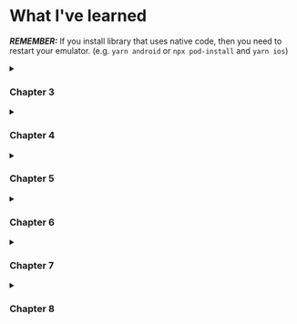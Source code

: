 # What I've learned

***REMEMBER:*** If you install library that uses native code, then you need to restart your emulator. (e.g. `yarn android` or `npx pod-install` and `yarn ios`)

<details>
  <summary><h3>Chapter 3</h3></summary>

  - How to handle StatusBar in both ios and android
  - How to import images
  - Image's sizes depend on device's ppi
  - How to style image's sizes
  - KeyboardAvoidingView
  - Touchable Components
  - OS detect
</details>

<details>
  <summary><h3>Chapter 4</h3></summary>

  - FlatList
  - Useful library for font and svg -> `react-native-vector-icons`
  - AsyncStorage is key-value paired storage that can be used in react-native
    - It is similar to localStorage on browser but it's an async. It returns a Promise.
    - If AsyncStorage handles large data, it decreases the performance.
</details>

<details>
  <summary><h3>Chapter 5</h3></summary>

  - How to stack Screen(page) like web history using library
  - How to naviagate between screens
  - component that being used as a screen can receive objects such as `navigation` and `route`
  - `navigation.navigate` and `navigation.push`
    - They both can pass route parameter.
    - The difference between two is `navigate` doesn't stack the screen when screen is same and only parameter changes. `push` always stack the screen.
    - `push` is available only in native stack navigator.
  - How to customize screen header
    - Change title
    - Style header
  - #### Drawer Navigator
    - Drawer Navigator library -> `@react-navigation/drawer`
    - Better performance animation effect library than react-native built-in -> `react-native-reanimated`
    - To recognize user's gesture in drawer navigator library -> `react-native-gesture-handler`
    - `navigation.push` and `navigation.pop` doesn't work with drawer navigator
  
  - #### Bottom Tab Navigator
    - Bottom Tab navigator library -> `react-navigation/bottom-tabs`
    - Set ups for using Icons
      - ***IOS***: configure `ios/{projectName}/Info.plist`
      - ***Android***: configure `android/app/build.gradle`
    - If you use Native Stack and Bottom tab navigator at same time, make sure to put `options={{headerShown: false}}` in Native Stack Screen

  - #### Material Top Tab Navigator
    - Top tab navigator library -> `react-navigation/material-top-tabs`
      - Library for tab implementation in react native -> `react-native-tab-view`
      - `react-native-pager-view`
    - if you use top tab navigator, no need to put `options={{headerShown: false}}` in Native Stack Screen since it doesn't show another header.
  
  - #### Material Bottom Tab Navigator
    - `react-navigation/materials-bottom-tabs`
    - the key difference between material tob tab navigator and bottom is bottom tab navigator can change the background color of whole tab depends on which tab is activated
    - how to sync bottom tab's name with header title name

  - useNavigation, useRoute hooks to use navigation and route objects globally without passing props
  - Even if navigates to other screen, the next screen just stacks up on first screen and the first one doesn't get unmounted (so cannot use useEffect for mount/unmount). In this case, use `useFocusEffect` and make sure use it with `useCallback`.
</details>
  
<details>
  <summary><h3>Chapter 6</h3></summary>

  - how to plan out screen structure (for small app)
  - uuid library uses Node.js' crypo function which is not included in react-native, so need to install `react-native-get-random-values` library to make uuid work.
  - Useful library for date -> `date-fns`
  - How to use Animation
    - `useNativeDriver` is one of options that can passeed in `Animated.timing` 's second argument.
      - if it's set to true, then the process of animation is handled on native level, not in javascript engine
      - It has to be set false, if the animation affects the layout such as left, width, paddingLeft, marginLeft, etc.
    - use transfrom instead of left or top for better performance
    - use `animation.interpolate()` for appling multipe styles at once using inputRange and outputRange
  - FlatList has `onEndReached` and `onEndReachedThreshold`, and those are for implementing infinite scroll
  - For bouncing animation, use `Animated.spring()`
    - There is several options: tension, friction, speed, bounciness, etc.
    - tension and friction must be used together and speed and bounciness must be used together but cannot combine interchangeably
</details>

<details>
  <summary><h3>Chapter 7</h3></summary>

  - `headerTitle` which is one of options in options props in `Tab.Screen` can take not only string but also jsx.
  - There is two ways to get screen size in dp
    - import `Dimensions` from react-native
      - `Dimensions.get()` can take either 'window' or 'screen'. 'window' gets the size of app's available area. 'screen' gets the size of full screen. In IOS, there's no difference using both, but in Android, 'window' gets the size of area that excludes top status bar and soft menu bar at the bottom.
      - `Dimensions` can work outside of the component so you can use it in StyleSheet.
      - For device rotation or foldable devices, you might need to use addEventListener(listen on change event) and removeEventListener for size changing
    - Or use `useWindowDimensions` hook.
      - no need to handle size changing like `Dimensions`
      - If you need to get the full size of the screen, you have to use `Dimensions.get('screen')`
  - For Calender, you can use library called `react-native-calendars`
  - use `ListHeaderComponent` props in `FlatList` to show the specific component on top of FlatList
  - For date picker, use library -> `react-native-modal-datetime-picker` and `@react-native-community/datetimepicker`
    - `@react-native-community/datetimepicker` gives you date/time picker  that is specialized to each IOS and Android platform.
    - `react-native-modal-datetime-picker` lets you use date/time picker modal component in a convenient way.
</details>

<details>
  <summary><h3>Chapter 8</h3></summary>
  
  - how to setup firebase for both ios and android
  - Useful library for firebase in react-native -> `@react-native-firebase` and add `/app`, `/firestore`, `/storage`, or what firebase service you wanna use at the end of `@react-native-firebase` but `app` is essential
  - Follow steps that are provided by firebase web page for Android, and for IOS, after you download `GoogleService-Info.plist` and put it into ios folder, follow steps in react native firebase official documentation.
  ---
  - ***Useful Info for Form, TextInput***
    - To hide password in `TextInput`, set `secureTextEntry` props to be true.
    - Better UX for email input, use ```autoCapitalize="none" autoCorrect={false} autoCompleteType="email" keyboardType="email-address"``` props.
      - Most of props' names above are self-explanatory. `keyboardType="email-address` shows `@` in keyboard so that user don't need to press special characters button to choose `@`.
    - `returnKeyType=` props on `TextInput` determines how the return key should look.
  ---
  - `ActivityIndicator` component shows a spinner.
  ---
  - ***FireStore***
    - collection reference has a method called `add` which creates an unique id automatically. If you want to set an id manually, you can use `yourCollectionReference.doc(yourId).set()`.
  ---
  - if login is successful, user would see MainTab screen first, but you can't just use `navigate` or `push` method to show MainTab screen. Because, in screen stack, there is still SignIn screen or SetUpProfile screen so if user swipe screen on IOS or press back button in Android, it will show previous screen.
    - To handle this situation, you can remove some unnecessary screen from RootStack, if some specific conditions are met.(e.g. if this state exists, then show this screen, otherwise show other screens.
  - Libraries for images(camera) -> `react-native-image-picker` or `@react-native-community/cameraroll`
    - In `@react-native-community/cameraroll`, it doesn't show native UI for picking images. You can build your own UI for picking images using react-native.
    - For IOS to use `react-native-image-picker`, you need to edit `ios/{projectname}/Info.plist` file.
  - In `react-native-image-picker`
    - Use `launchCamera(options, callback)`, when you need to use a photo taken by camera right away/
    - Use `launchImageLibrary(options, callback)`, when you need to pick images from gallery.
    - For Android, if you use Google Photo, you need to set `includeBase64` option to be true. Because, later when you upload a photo, there might be a permission error when reading a file from uri directly. Therefore, for andriod, encode image to base64 and when upload, use the value that is encoded in base64 to process uploading.
  - how to use firebase storage
</details>